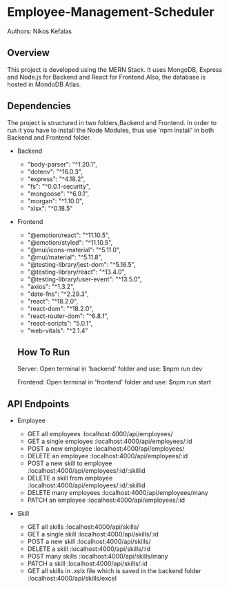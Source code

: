# Employee-Management-Scheduler

Authors: Nikos Kefalas

## Overview

This project is developed using the MERN Stack. It uses MongoDB, Express and Node.js for Backend
and React for Frontend.Also, the database is hosted in MondoDB Atlas.

## Dependencies

The project is structured in two folders,Backend and Frontend.
In order to run it you have to install the Node Modules, thus use 'npm install' in both Backend
and Frontend folder.


- Backend
    - "body-parser": "^1.20.1",
    - "dotenv": "^16.0.3",
    - "express": "^4.18.2",
    - "fs": "^0.0.1-security",
    - "mongoose": "^6.9.1",
    - "morgan": "^1.10.0",
    - "xlsx": "^0.18.5"
    
- Frontend
    - "@emotion/react": "^11.10.5",
    - "@emotion/styled": "^11.10.5",
    - "@mui/icons-material": "^5.11.0",
    - "@mui/material": "^5.11.8",
    - "@testing-library/jest-dom": "^5.16.5",
    - "@testing-library/react": "^13.4.0",
    - "@testing-library/user-event": "^13.5.0",
    - "axios": "^1.3.2",
    - "date-fns": "^2.29.3",
    - "react": "^18.2.0",
    - "react-dom": "^18.2.0",
    - "react-router-dom": "^6.8.1",
    - "react-scripts": "5.0.1",
    - "web-vitals": "^2.1.4"
    
   ## How To Run
   
   Server: Open terminal in 'backend' folder and use: $npm run dev
   
   Frontend: Open terminal in 'frontend' folder and use: $npm run start
   

 
## API Endpoints
  
- Employee
    - GET all employees :localhost:4000/api/employees/
    - GET a single employee :localhost:4000/api/employees/:id
    - POST a new employee :localhost:4000/api/employees/
    - DELETE an employee :localhost:4000/api/employees/:id
    - POST a new skill to employee :localhost:4000/api/employees/:id/:skillid
    - DELETE a skill from employee :localhost:4000/api/employees/:id/:skillid
    - DELETE many employees :localhost:4000/api/employees/many
    - PATCH an employee :localhost:4000/api/employees/:id
    
 - Skill
    - GET all skills :localhost:4000/api/skills/
    - GET a single skill :localhost:4000/api/skills/:id
    - POST a new skill :localhost:4000/api/skills/
    - DELETE a skill :localhost:4000/api/skills/:id
    - POST many skills :localhost:4000/api/skills/many
    - PATCH a skill :localhost:4000/api/skills/:id
    - GET all skills in .xslx file which is saved in the backend folder :localhost:4000/api/skills/excel





